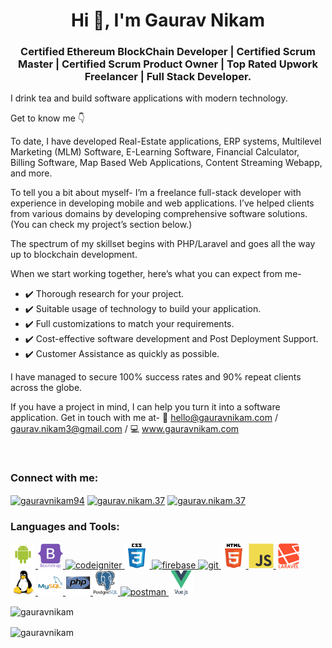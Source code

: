 <h1 align="center">Hi 👋, I'm Gaurav Nikam</h1>
<h3 align="center">Certified Ethereum BlockChain Developer | Certified Scrum Master | Certified Scrum Product Owner | Top Rated Upwork Freelancer | Full Stack Developer.</h3>

<p class="intro_p"> I drink tea and build software applications with modern technology.</p>
<p class="intro_p">Get to know me 👇</p>
<p class="intro_p">To date, I have developed Real-Estate applications, ERP systems, Multilevel Marketing (MLM) Software, E-Learning Software, Financial Calculator, Billing Software, Map Based Web Applications, Content Streaming Webapp, and more.</p>
<p class="intro_p">To tell you a bit about myself- I’m a freelance full-stack developer with experience in developing mobile and web applications. I’ve helped clients from various domains by developing comprehensive software solutions. (You can check my project’s section below.)</p>
<p class="intro_p">The spectrum of my skillset begins with PHP/Laravel and goes all the way up to blockchain development. </p>
<p class="intro_p">When we start working together, here’s what you can expect from me-
                <ul class="li_no_bullets">
                  <li>✔️ Thorough research for your project.</li>
                  <li>✔️ Suitable usage of technology to build your application.</li>
                  <li>✔️ Full customizations to match your requirements.</li>
                  <li>✔️ Cost-effective software development and Post Deployment Support. </li>
                  <li>✔️ Customer Assistance as quickly as possible.</li>
                </ul>
</p>
            
<p class="intro_p">I have managed to secure 100% success rates and 90% repeat clients across the globe.</p>
<p class="intro_p">If you have a project in mind, I can help you turn it into a software application. Get in touch with me at- 📩 <a href="mailto:hello@gauravnikam.com">hello@gauravnikam.com</a> / <a href="mailto:gaurav.nikam3@gmail.com">gaurav.nikam3@gmail.com</a> / 💻 <a href="https://www.gauravnikam.com">www.gauravnikam.com</a></p> 




<p align="left"> <a href="https://twitter.com/" target="blank"><img src="https://img.shields.io/twitter/follow/?logo=twitter&style=for-the-badge" alt="" /></a> </p>

<h3 align="left">Connect with me:</h3>
<p align="left">
<a href="https://linkedin.com/in/gauravnikam94" target="blank"><img align="center" src="https://raw.githubusercontent.com/rahuldkjain/github-profile-readme-generator/master/src/images/icons/Social/linked-in-alt.svg" alt="gauravnikam94" height="30" width="40" /></a>
<a href="https://fb.com/gaurav.nikam.37" target="blank"><img align="center" src="https://raw.githubusercontent.com/rahuldkjain/github-profile-readme-generator/master/src/images/icons/Social/facebook.svg" alt="gaurav.nikam.37" height="30" width="40" /></a>
<a href="https://instagram.com/gaurav.nikam.37" target="blank"><img align="center" src="https://raw.githubusercontent.com/rahuldkjain/github-profile-readme-generator/master/src/images/icons/Social/instagram.svg" alt="gaurav.nikam.37" height="30" width="40" /></a>
</p>

<h3 align="left">Languages and Tools:</h3>
<p align="left"> <a href="https://developer.android.com" target="_blank" rel="noreferrer"> <img src="https://raw.githubusercontent.com/devicons/devicon/master/icons/android/android-original-wordmark.svg" alt="android" width="40" height="40"/> </a> <a href="https://getbootstrap.com" target="_blank" rel="noreferrer"> <img src="https://raw.githubusercontent.com/devicons/devicon/master/icons/bootstrap/bootstrap-plain-wordmark.svg" alt="bootstrap" width="40" height="40"/> </a> <a href="https://codeigniter.com" target="_blank" rel="noreferrer"> <img src="https://cdn.worldvectorlogo.com/logos/codeigniter.svg" alt="codeigniter" width="40" height="40"/> </a> <a href="https://www.w3schools.com/css/" target="_blank" rel="noreferrer"> <img src="https://raw.githubusercontent.com/devicons/devicon/master/icons/css3/css3-original-wordmark.svg" alt="css3" width="40" height="40"/> </a> <a href="https://firebase.google.com/" target="_blank" rel="noreferrer"> <img src="https://www.vectorlogo.zone/logos/firebase/firebase-icon.svg" alt="firebase" width="40" height="40"/> </a> <a href="https://git-scm.com/" target="_blank" rel="noreferrer"> <img src="https://www.vectorlogo.zone/logos/git-scm/git-scm-icon.svg" alt="git" width="40" height="40"/> </a> <a href="https://www.w3.org/html/" target="_blank" rel="noreferrer"> <img src="https://raw.githubusercontent.com/devicons/devicon/master/icons/html5/html5-original-wordmark.svg" alt="html5" width="40" height="40"/> </a> <a href="https://developer.mozilla.org/en-US/docs/Web/JavaScript" target="_blank" rel="noreferrer"> <img src="https://raw.githubusercontent.com/devicons/devicon/master/icons/javascript/javascript-original.svg" alt="javascript" width="40" height="40"/> </a> <a href="https://laravel.com/" target="_blank" rel="noreferrer"> <img src="https://raw.githubusercontent.com/devicons/devicon/master/icons/laravel/laravel-plain-wordmark.svg" alt="laravel" width="40" height="40"/> </a> <a href="https://www.linux.org/" target="_blank" rel="noreferrer"> <img src="https://raw.githubusercontent.com/devicons/devicon/master/icons/linux/linux-original.svg" alt="linux" width="40" height="40"/> </a> <a href="https://www.mysql.com/" target="_blank" rel="noreferrer"> <img src="https://raw.githubusercontent.com/devicons/devicon/master/icons/mysql/mysql-original-wordmark.svg" alt="mysql" width="40" height="40"/> </a> <a href="https://www.php.net" target="_blank" rel="noreferrer"> <img src="https://raw.githubusercontent.com/devicons/devicon/master/icons/php/php-original.svg" alt="php" width="40" height="40"/> </a> <a href="https://www.postgresql.org" target="_blank" rel="noreferrer"> <img src="https://raw.githubusercontent.com/devicons/devicon/master/icons/postgresql/postgresql-original-wordmark.svg" alt="postgresql" width="40" height="40"/> </a> <a href="https://postman.com" target="_blank" rel="noreferrer"> <img src="https://www.vectorlogo.zone/logos/getpostman/getpostman-icon.svg" alt="postman" width="40" height="40"/> </a> <a href="https://vuejs.org/" target="_blank" rel="noreferrer"> <img src="https://raw.githubusercontent.com/devicons/devicon/master/icons/vuejs/vuejs-original-wordmark.svg" alt="vuejs" width="40" height="40"/> </a> </p>

<p><img align="center" src="https://github-readme-stats.vercel.app/api/top-langs?username=gauravnikam&show_icons=true&locale=en&layout=compact" alt="gauravnikam" /></p>

<p><img align="center" src="https://github-readme-streak-stats.herokuapp.com/?user=gauravnikam&" alt="gauravnikam" /></p>
